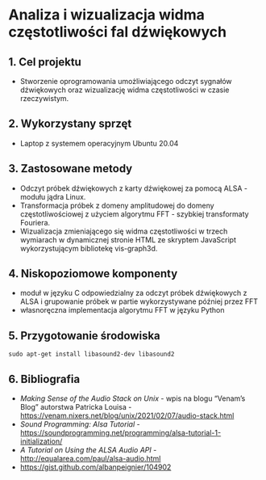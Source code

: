 # Analiza i wizualizacja widma częstotliwości fal dźwiękowych

## 1. Cel projektu
 - Stworzenie oprogramowania umożliwiającego odczyt sygnałów
dźwiękowych oraz wizualizację widma częstotliwości w czasie
rzeczywistym.

## 2. Wykorzystany sprzęt
- Laptop z systemem operacyjnym Ubuntu 20.04

## 3. Zastosowane metody
- Odczyt próbek dźwiękowych z karty dźwiękowej za pomocą ALSA -
modułu jądra Linux.
- Transformacja próbek z domeny amplitudowej do domeny
częstotliwościowej z użyciem algorytmu FFT - szybkiej transformaty
Fouriera.
- Wizualizacja zmieniającego się widma częstotliwości w trzech
wymiarach w dynamicznej stronie HTML ze skryptem JavaScript
wykorzystującym bibliotekę vis-graph3d.

## 4. Niskopoziomowe komponenty
- moduł w języku C odpowiedzialny za odczyt próbek dźwiękowych z
ALSA i grupowanie próbek w partie wykorzystywane później przez FFT
- własnoręczna implementacja algorytmu FFT w języku Python

## 5. Przygotowanie środowiska
```shell
sudo apt-get install libasound2-dev libasound2
```

## 6. Bibliografia
- *Making Sense of the Audio Stack on Unix* - wpis na blogu “Venam’s
Blog” autorstwa Patricka Louisa - https://venam.nixers.net/blog/unix/2021/02/07/audio-stack.html
- *Sound Programming: Alsa Tutorial* - https://soundprogramming.net/programming/alsa-tutorial-1-initialization/
- *A Tutorial on Using the ALSA Audio API* - http://equalarea.com/paul/alsa-audio.html
- https://gist.github.com/albanpeignier/104902
